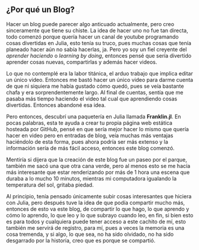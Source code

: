 ## ¿Por qué un Blog?

Hacer un blog puede parecer algo anticuado actualmente, pero creo sinceramente que tiene su chiste. La idea de hacer uno no fue tan directa, todo comenzó porque quería hacer un canal de youtube programando cosas divertidas en Julia, esto tenía su truco, pues muchas cosas que tenía planeado hacer aún no sabía hacerlas, ja. Pero yo soy un fiel creyente del _aprender haciendo_ o _learning by doing_, entonces pensé que sería divertido aprender cosas nuevas, compartirlas y además hacer videos.

Lo que no contemplé era la labor titánica, el arduo trabajo que implica editar un único video. Entonces me bastó hacer un único video para darme cuenta de que ni siquiera me había gustado cómo quedó, pues se veía bastante chafa y era sorprendentemente largo. Al final de cuentas, sentía que me pasaba más tiempo haciendo el video tal cual que aprendiendo cosas divertidas. Entonces abandoné esa idea. 

Pero entonces, descubrí una paquetería en Julia llamada **Franklin.jl**. En pocas palabras, esta te ayuda a crear tu propia página web estática hosteada por GitHub, pensé en que sería mejor hacer lo mismo que quería hacer en video pero en entradas de blog, veía muchas más ventajas haciéndolo de esta forma, pues ahora podría ser más extenso y la información sería de más fácil acceso, entonces este blog comenzó. 

Mentiría si dijera que la creación de este blog fue un paseo por el parque, también me sacó una que otra cana verde, pero al menos esto se me hacía más interesante que estar renderizando por más de 1 hora una escena que duraba a lo mucho 10 minutos, mientras mi computadora igualando la temperatura del sol, gritaba piedad.

Al principio, tenía pensado únicamente subir cosas interesantes que hiciera con Julia, pero después tuve la idea de que podía compartir mucho más, entonces de esto va este blog, de compartir lo que hago, lo que aprendo y cómo lo aprendo, lo que leo y lo que subrayo cuando leo, en fin, si bien esto es para todos y cualquiera puede tener acceso a este cachito de mí, esto también me servirá de registro, para mí, pues a veces la memoria es una cosa tremenda, y si algo, lo que sea, no ha sido olvidado, no ha sido desgarrado por la historia, creo que es porque se compartió. 


